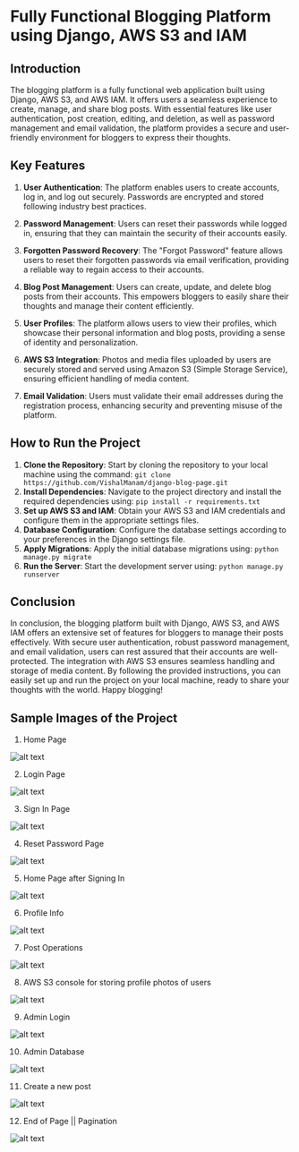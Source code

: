 # Fully Functional Blogging Platform using Django, AWS S3 and IAM

## Introduction
The blogging platform is a fully functional web application built using Django, AWS S3, and AWS IAM. It offers users a seamless experience to create, manage, and share blog posts. With essential features like user authentication, post creation, editing, and deletion, as well as password management and email validation, the platform provides a secure and user-friendly environment for bloggers to express their thoughts.

## Key Features
1. **User Authentication**: The platform enables users to create accounts, log in, and log out securely. Passwords are encrypted and stored following industry best practices.

2. **Password Management**: Users can reset their passwords while logged in, ensuring that they can maintain the security of their accounts easily.

3. **Forgotten Password Recovery**: The "Forgot Password" feature allows users to reset their forgotten passwords via email verification, providing a reliable way to regain access to their accounts.

4. **Blog Post Management**: Users can create, update, and delete blog posts from their accounts. This empowers bloggers to easily share their thoughts and manage their content efficiently.

5. **User Profiles**: The platform allows users to view their profiles, which showcase their personal information and blog posts, providing a sense of identity and personalization.

6. **AWS S3 Integration**: Photos and media files uploaded by users are securely stored and served using Amazon S3 (Simple Storage Service), ensuring efficient handling of media content.

7. **Email Validation**: Users must validate their email addresses during the registration process, enhancing security and preventing misuse of the platform.

## How to Run the Project
1. **Clone the Repository**: Start by cloning the repository to your local machine using the command: `git clone https://github.com/VishalManam/django-blog-page.git`
2. **Install Dependencies**: Navigate to the project directory and install the required dependencies using: `pip install -r requirements.txt`
3. **Set up AWS S3 and IAM**: Obtain your AWS S3 and IAM credentials and configure them in the appropriate settings files.
4. **Database Configuration**: Configure the database settings according to your preferences in the Django settings file.
5. **Apply Migrations**: Apply the initial database migrations using: `python manage.py migrate`
6. **Run the Server**: Start the development server using: `python manage.py runserver`


## Conclusion
In conclusion, the blogging platform built with Django, AWS S3, and AWS IAM offers an extensive set of features for bloggers to manage their posts effectively. With secure user authentication, robust password management, and email validation, users can rest assured that their accounts are well-protected. The integration with AWS S3 ensures seamless handling and storage of media content. By following the provided instructions, you can easily set up and run the project on your local machine, ready to share your thoughts with the world. Happy blogging!

## Sample Images of the Project
1. Home Page

![alt text](https://raw.githubusercontent.com/VishalManam/django-blog-page/main/images/Screenshot%20(52).png)

2. Login Page

![alt text](https://raw.githubusercontent.com/VishalManam/django-blog-page/main/images/Screenshot%20(53).png)

3. Sign In Page

![alt text](https://raw.githubusercontent.com/VishalManam/django-blog-page/main/images/Screenshot%20(54).png)

4. Reset Password Page

![alt text](https://raw.githubusercontent.com/VishalManam/django-blog-page/main/images/Screenshot%20(55).png)

5. Home Page after Signing In

![alt text](https://raw.githubusercontent.com/VishalManam/django-blog-page/main/images/Screenshot%20(56).png)

6. Profile Info

![alt text](https://raw.githubusercontent.com/VishalManam/django-blog-page/main/images/Screenshot%20(57).png)

7. Post Operations

![alt text](https://raw.githubusercontent.com/VishalManam/django-blog-page/main/images/Screenshot%20(58).png)

8. AWS S3 console for storing profile photos of users

![alt text](https://raw.githubusercontent.com/VishalManam/django-blog-page/main/images/Screenshot%20(59).png)

9. Admin Login

![alt text](https://raw.githubusercontent.com/VishalManam/django-blog-page/main/images/Screenshot%20(60).png)

10. Admin Database

![alt text](https://raw.githubusercontent.com/VishalManam/django-blog-page/main/images/Screenshot%20(61).png)

11. Create a new post

![alt text](https://raw.githubusercontent.com/VishalManam/django-blog-page/main/images/Screenshot%20(62).png)

12. End of Page || Pagination

![alt text](https://raw.githubusercontent.com/VishalManam/django-blog-page/main/images/Screenshot%20(63).png)
